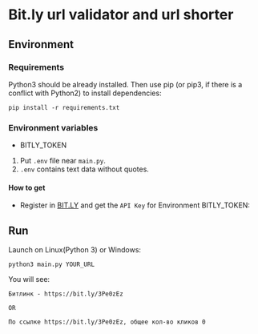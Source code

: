# Bit.ly url validator and url shorter

## Environment

### Requirements

Python3 should be already installed. Then use pip (or pip3, if there is a conflict with Python2) to install dependencies:

```
pip install -r requirements.txt
```

### Environment variables

- BITLY_TOKEN

1. Put `.env` file near `main.py`.
2. `.env` contains text data without quotes.

#### How to get

* Register in [BIT.LY](https://bitly.com/) and get the `API Key` for Environment BITLY_TOKEN:

## Run

Launch on Linux(Python 3) or Windows:

```
python3 main.py YOUR_URL
```

You will see:

```
Битлинк - https://bit.ly/3Pe0zEz

OR

По ссылке https://bit.ly/3Pe0zEz, общее кол-во кликов 0
```


